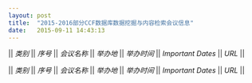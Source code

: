 ```yaml
---
layout: post
title:  "2015-2016部分CCF数据库数据挖掘与内容检索会议信息"
date:   2015-09-11 14:43:13
---
```


|| *类别* || *序号* || *会议名称* || *举办地* || *举办时间* || *Important Dates* ||	*URL* ||

|| *类别* || *序号* || *会议名称* || *举办地* || *举办时间* || *Important Dates* ||	*URL* ||